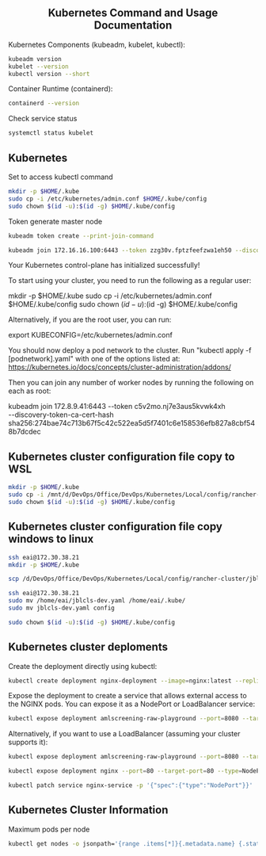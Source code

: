 <h2 align="center">
Kubernetes Command and Usage Documentation
</h2>

Kubernetes Components (kubeadm, kubelet, kubectl):
```bash
kubeadm version
kubelet --version
kubectl version --short
```

Container Runtime (containerd):
```bash
containerd --version
```

Check service status
```bash
systemctl status kubelet
```

Kubernetes
----------
Set to access kubectl command
```bash
mkdir -p $HOME/.kube
sudo cp -i /etc/kubernetes/admin.conf $HOME/.kube/config
sudo chown $(id -u):$(id -g) $HOME/.kube/config
```

Token generate master node
```bash
kubeadm token create --print-join-command

kubeadm join 172.16.16.100:6443 --token zzg30v.fptzfeefzwa1eh50 --discovery-token-ca-cert-hash sha256:3220901adac40913f8b24a8c9adc2bda7064700d0cbd1d19fdc66b15df702b9e
```


Your Kubernetes control-plane has initialized successfully!

To start using your cluster, you need to run the following as a regular user:

  mkdir -p $HOME/.kube
  sudo cp -i /etc/kubernetes/admin.conf $HOME/.kube/config
  sudo chown $(id -u):$(id -g) $HOME/.kube/config

Alternatively, if you are the root user, you can run:

  export KUBECONFIG=/etc/kubernetes/admin.conf

You should now deploy a pod network to the cluster.
Run "kubectl apply -f [podnetwork].yaml" with one of the options listed at:
  https://kubernetes.io/docs/concepts/cluster-administration/addons/

Then you can join any number of worker nodes by running the following on each as root:

kubeadm join 172.8.9.41:6443 --token c5v2mo.nj7e3aus5kvwk4xh \
        --discovery-token-ca-cert-hash sha256:274bae74c713b67f5c42c522ea5d5f7401c6e158536efb827a8cbf548b7dcdec


## Kubernetes cluster configuration file copy to WSL
```bash
mkdir -p $HOME/.kube
sudo cp -i /mnt/d/DevOps/Office/DevOps/Kubernetes/Local/config/rancher-cluster $HOME/.kube/config
sudo chown $(id -u):$(id -g) $HOME/.kube/config
```

## Kubernetes cluster configuration file copy windows to linux
```bash
ssh eai@172.30.38.21
mkdir -p $HOME/.kube

scp /d/DevOps/Office/DevOps/Kubernetes/Local/config/rancher-cluster/jblcls-dev.yaml eai@172.30.38.21:/home/eai/

ssh eai@172.30.38.21
sudo mv /home/eai/jblcls-dev.yaml /home/eai/.kube/
sudo mv jblcls-dev.yaml config

sudo chown $(id -u):$(id -g) $HOME/.kube/config
```



## Kubernetes cluster deploments

Create the deployment directly using kubectl:
```bash
kubectl create deployment nginx-deployment --image=nginx:latest --replicas=3
```
Expose the deployment to create a service that allows external access to the NGINX pods. You can expose it as a NodePort or LoadBalancer service:

```bash
kubectl expose deployment amlscreening-raw-playground --port=8080 --target-port=8080 --type=NodePort -n screening-playground --name=amlscreening-raw-playground-nodeport
```
Alternatively, if you want to use a LoadBalancer (assuming your cluster supports it):

```bash
kubectl expose deployment amlscreening-raw-playground --port=8080 --target-port=8080 --type=LoadBalancer -n screening-playground --name=amlscreening-raw-playground-loadbalancer
```

```bash
kubectl expose deployment nginx --port=80 --target-port=80 --type=NodePort --name=nginx-nodeport-service
```

```bash
kubectl patch service nginx-service -p '{"spec":{"type":"NodePort"}}'
```


## Kubernetes Cluster Information

Maximum pods per node
```bash
kubectl get nodes -o jsonpath='{range .items[*]}{.metadata.name} {.status.capacity.pods}{"\n"}{end}'
```
